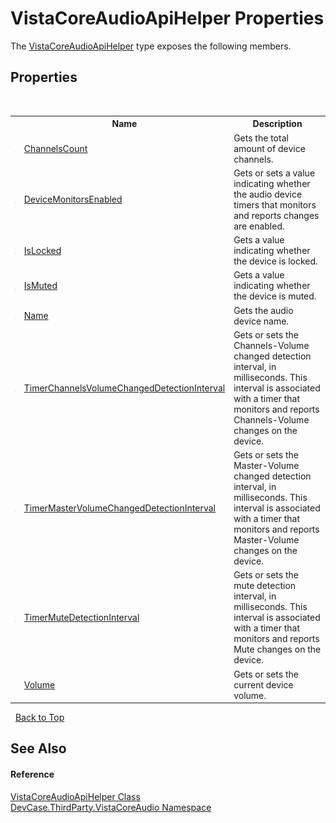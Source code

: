 # VistaCoreAudioApiHelper Properties
 

The <a href="T_DevCase_ThirdParty_VistaCoreAudio_VistaCoreAudioApiHelper">VistaCoreAudioApiHelper</a> type exposes the following members.


## Properties
&nbsp;<table><tr><th></th><th>Name</th><th>Description</th></tr><tr><td>![Public property](media/pubproperty.gif "Public property")</td><td><a href="P_DevCase_ThirdParty_VistaCoreAudio_VistaCoreAudioApiHelper_ChannelsCount">ChannelsCount</a></td><td>
Gets the total amount of device channels.</td></tr><tr><td>![Public property](media/pubproperty.gif "Public property")</td><td><a href="P_DevCase_ThirdParty_VistaCoreAudio_VistaCoreAudioApiHelper_DeviceMonitorsEnabled">DeviceMonitorsEnabled</a></td><td>
Gets or sets a value indicating whether the audio device timers that monitors and reports changes are enabled.</td></tr><tr><td>![Public property](media/pubproperty.gif "Public property")</td><td><a href="P_DevCase_ThirdParty_VistaCoreAudio_VistaCoreAudioApiHelper_IsLocked">IsLocked</a></td><td>
Gets a value indicating whether the device is locked.</td></tr><tr><td>![Public property](media/pubproperty.gif "Public property")</td><td><a href="P_DevCase_ThirdParty_VistaCoreAudio_VistaCoreAudioApiHelper_IsMuted">IsMuted</a></td><td>
Gets a value indicating whether the device is muted.</td></tr><tr><td>![Public property](media/pubproperty.gif "Public property")</td><td><a href="P_DevCase_ThirdParty_VistaCoreAudio_VistaCoreAudioApiHelper_Name">Name</a></td><td>
Gets the audio device name.</td></tr><tr><td>![Public property](media/pubproperty.gif "Public property")</td><td><a href="P_DevCase_ThirdParty_VistaCoreAudio_VistaCoreAudioApiHelper_TimerChannelsVolumeChangedDetectionInterval">TimerChannelsVolumeChangedDetectionInterval</a></td><td>
Gets or sets the Channels-Volume changed detection interval, in milliseconds. This interval is associated with a timer that monitors and reports Channels-Volume changes on the device.</td></tr><tr><td>![Public property](media/pubproperty.gif "Public property")</td><td><a href="P_DevCase_ThirdParty_VistaCoreAudio_VistaCoreAudioApiHelper_TimerMasterVolumeChangedDetectionInterval">TimerMasterVolumeChangedDetectionInterval</a></td><td>
Gets or sets the Master-Volume changed detection interval, in milliseconds. This interval is associated with a timer that monitors and reports Master-Volume changes on the device.</td></tr><tr><td>![Public property](media/pubproperty.gif "Public property")</td><td><a href="P_DevCase_ThirdParty_VistaCoreAudio_VistaCoreAudioApiHelper_TimerMuteDetectionInterval">TimerMuteDetectionInterval</a></td><td>
Gets or sets the mute detection interval, in milliseconds. This interval is associated with a timer that monitors and reports Mute changes on the device.</td></tr><tr><td>![Public property](media/pubproperty.gif "Public property")</td><td><a href="P_DevCase_ThirdParty_VistaCoreAudio_VistaCoreAudioApiHelper_Volume">Volume</a></td><td>
Gets or sets the current device volume.</td></tr></table>&nbsp;
<a href="#vistacoreaudioapihelper-properties">Back to Top</a>

## See Also


#### Reference
<a href="T_DevCase_ThirdParty_VistaCoreAudio_VistaCoreAudioApiHelper">VistaCoreAudioApiHelper Class</a><br /><a href="N_DevCase_ThirdParty_VistaCoreAudio">DevCase.ThirdParty.VistaCoreAudio Namespace</a><br />